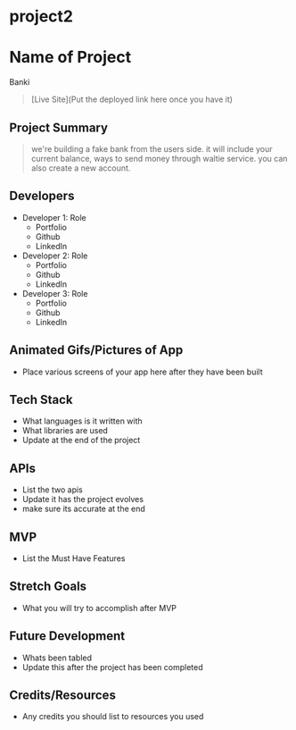 # project2
# Name of Project
Banki

> [Live Site](Put the deployed link here once you have it)

## Project Summary

> we're building a fake bank from the users side. it will include your current balance, ways to send money through waltie service. you can also create a new account. 

## Developers

- Developer 1: Role
  - Portfolio
  - Github
  - LinkedIn
- Developer 2: Role
  - Portfolio
  - Github
  - LinkedIn
- Developer 3: Role
  - Portfolio
  - Github
  - LinkedIn

## Animated Gifs/Pictures of App

- Place various screens of your app here after they have been built

## Tech Stack

- What languages is it written with
- What libraries are used
- Update at the end of the project

## APIs

- List the two apis
- Update it has the project evolves
- make sure its accurate at the end

## MVP

- List the Must Have Features

## Stretch Goals

- What you will try to accomplish after MVP

## Future Development

- Whats been tabled
- Update this after the project has been completed

## Credits/Resources

- Any credits you should list to resources you used